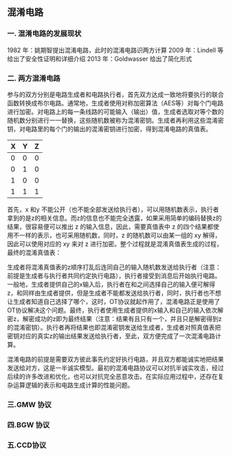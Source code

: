## 混淆电路

### 一. 混淆电路的发展现状

1982 年：姚期智提出混淆电路，此时的混淆电路识两方计算
2009 年：Lindell 等给出了安全性证明和详细介绍
2013 年：Goldwasser 给出了简化形式

### 二. 两方混淆电路

参与的双方分别是电路生成者和电路执行者，首先双方达成一致地将要执行的联合函数转换成布尔电路。通常地，生成者使用对称加密算法（AES等）对每个门电路进行加密。对电路上的每一条线路的可能输入（输出）值，生成者选取对等个数的随机数分别进行一一替换，这些随机数被称为混淆密钥。生成者再利用这些混淆密钥，对电路里的每个门的输出的混淆密钥进行加密，得到混淆电路的真值表。

|  X  |  Y |  Z  |
|:----|:---|:----|
|   0 |  0 |  0  |
|   0 |  1 |  0  |
|   1 |  0 |  0  |
|   1 |  1 |  1  |

首先，x 和y 不能公开（也不能全部发送给执行者），可以用随机数表示，执行者拿到的是z的相关信息。而z的信息也不能完全透露，如果采用简单的编码替换z的结果，很容易便可以推出 z 的输入信息，因此，需要真值表中 z 的四个结果都使用不一样的表示，也可采用随机数，同时，z 的随机数可以由某一组的 xy 解得，因此可以使用对应的 xy 来对 z 进行加密。整个过程就是混淆真值表生成的过程，最终的混淆真值表：


生成者将混淆真值表的z顺序打乱后连同自己的输入随机数发送给执行者（注意：前提是生成者与执行者共同约定执行电路），执行者接受到消息后开始执行电路。一般地，生成者提供自己的x输入后，执行者在和之间选择自己的输入便可解得z，和同样由生成者提供，但是生成者不能都发送给执行者，同时，执行者也不想让生成者知道自己选择了哪个，这时，OT协议就起作用了，混淆电路正是使用了OT协议解决这个问题。最终，执行者使用生成者提供的x输入和自己的输入依次解密z，解密成功的z即为最终结果（注意：结果有且只有一个，并且只是解密得到z的混淆密钥）。执行者再将结果也即混淆密钥发送给生成者，生成者对照真值表把密钥对应的真实z的输出结果发送给执行者，至此，双方便完成了一次混淆电路计算。

混淆电路的前提是需要双方彼此事先约定好执行电路，并且双方都能诚实地把结果发送给对方，这是一半诚实模型。最初的混淆电路协议可以对抗半诚实攻击，经过后续的许多改进和优化，也可以对抗完全恶意攻击。在实际应用过程中，还存在复杂运算逻辑的表示和电路生成计算的性能问题。

### 三.GMW 协议

### 四.BGW 协议

### 五.CCD协议

